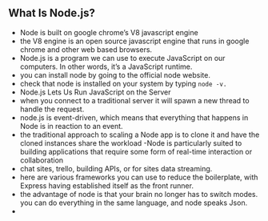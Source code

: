 ## What Is Node.js?

- Node is built on google chrome’s V8 javascript engine
- the V8 engine is an open source javascript  engine that runs in google chrome and other web based browsers.
- Node.js is a program we can use to execute JavaScript on our computers. In other words, it’s a JavaScript runtime.
- you can install node by going to the official node website.
- check that node is installed on your system by typing `node -v.`
- Node.js Lets Us Run JavaScript on the Server
- when you connect to a traditional server it will spawn a new thread to handle the request.
- node.js is event-driven, which means that everything that happens in Node is in reaction to an event.
- the traditional approach to scaling a Node app is to clone it and have the cloned instances share the workload
-Node is particularly suited to building applications that require some form of real-time interaction or collaboration
- chat sites, trello, building APIs, or for sites data streaming.
- here are various frameworks you can use to reduce the boilerplate, with Express having established itself as the front runner.
- the advantage of node is that your brain no longer has to switch modes. you can do everything in the same language, and node speaks Json.
- 